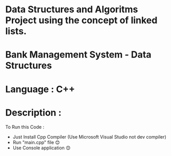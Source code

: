 # Data Structures and Algoritms Project using the concept of linked lists.
# Bank Management System - Data Structures

# Language : C++

# Description :

To Run this Code :
* Just Install Cpp Compiler (Use Microsoft Visual Studio not dev compiler)
* Run "main.cpp" file 😊
* Use Console application 😊
